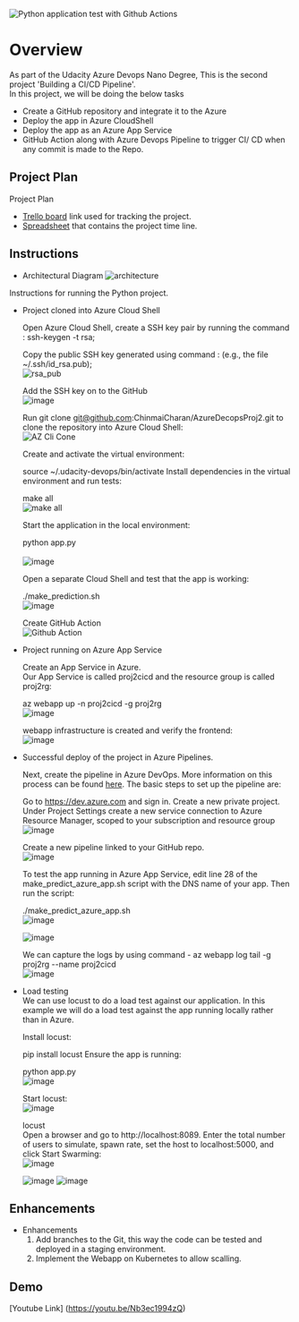 ![Python application test with Github Actions](https://github.com/ChinmaiCharan/AzureDevopsProj2/workflows/Git_Action/badge.svg)

# Overview

As part of the Udacity Azure Devops Nano Degree, This is the second project 'Building a CI/CD Pipeline'. <br />
In this project, we will be doing the below tasks<br />
* Create a GitHub repository and integrate it to the Azure<br />
* Deploy the app in Azure CloudShell<br />
* Deploy the app as an Azure App Service<br />
* GitHub Action along with Azure Devops Pipeline to trigger CI/ CD when any commit is made to the Repo.<br />

## Project Plan
Project Plan

* [Trello board](https://trello.com/b/j7XvQMlY/azure-proj-2) link used for tracking the project.
* [Spreadsheet](https://github.com/ChinmaiCharan/AzureDevopsProj2/files/7780843/project-management-template.xlsx) that contains the project time line.


## Instructions
* Architectural Diagram
![architecture](https://user-images.githubusercontent.com/95535252/147277332-0ebd5f83-7d24-432b-8408-e439d75a0abb.jpg)

Instructions for running the Python project.  

* Project cloned into Azure Cloud Shell

  Open Azure Cloud Shell, create a SSH key pair by running the command : ssh-keygen -t rsa;
  
  Copy the public SSH key generated using command : (e.g., the file ~/.ssh/id_rsa.pub);<br />
  ![rsa_pub](https://user-images.githubusercontent.com/95535252/147278056-bd402a95-9d3e-473d-ad57-5f2e0ecf9f5d.JPG)
  
  Add the SSH key on to the GitHub<br />
  ![image](https://user-images.githubusercontent.com/95535252/147277272-d439ae37-9a93-4888-99e5-52b17ab6d00e.png) 

  Run git clone git@github.com:ChinmaiCharan/AzureDecopsProj2.git to clone the repository into Azure Cloud Shell:<br />
 ![AZ Cli Cone](https://user-images.githubusercontent.com/95535252/147367226-ccb82812-dd5c-4433-9d55-a0622978ae58.JPG)

  Create and activate the virtual environment:

  source ~/.udacity-devops/bin/activate
  Install dependencies in the virtual environment and run tests:

  make all  <br />
  ![make all](https://user-images.githubusercontent.com/95535252/147281007-8838ba0d-d489-463e-843f-6bb145ed7285.jpg)

  Start the application in the local environment:
  
  python app.py<br />  
  ![image](https://user-images.githubusercontent.com/95535252/147283414-c9ce9507-08e0-4355-b098-8c0ab2829ed4.png)
  
   Open a separate Cloud Shell and test that the app is working:

  ./make_prediction.sh<br />
  ![image](https://user-images.githubusercontent.com/95535252/147283768-97bb0c4b-4179-4dfd-8c4a-18023f1b47e4.png)

  Create GitHub Action<br />
  ![Github Action](https://user-images.githubusercontent.com/95535252/147286406-35e15490-df9b-4989-a251-0db900d8a7bd.JPG)

* Project running on Azure App Service

  Create an App Service in Azure.<br />
  Our App Service is called proj2cicd and the resource group is called proj2rg:<br />

  az webapp up -n proj2cicd -g proj2rg<br />
  ![image](https://user-images.githubusercontent.com/95535252/147284016-6181d4be-12ed-4186-91ad-62e1288b796c.png)

  webapp infrastructure is created and verify the frontend:<br />
  ![image](https://user-images.githubusercontent.com/95535252/147285263-27a24129-fcbd-4392-9bca-1cf339082dfb.png)

* Successful deploy of the project in Azure Pipelines.

  Next, create the pipeline in Azure DevOps. More information on this process can be found [here](https://docs.microsoft.com/en-us/azure/devops/pipelines/ecosystems/python-webapp?view=azure-devops). The basic steps to set up the pipeline are:

  Go to https://dev.azure.com and sign in.
  Create a new private project.
  Under Project Settings create a new service connection to Azure Resource Manager, scoped to your subscription and resource group<br />
  ![image](https://user-images.githubusercontent.com/95535252/147286650-2794a94c-067f-493b-b8a7-d8bda096617d.png)

  Create a new pipeline linked to your GitHub repo.<br />
  ![image](https://user-images.githubusercontent.com/95535252/147286879-0a0a0ac6-a3db-4a15-9d32-634a2a5db970.png)

  To test the app running in Azure App Service, edit line 28 of the make_predict_azure_app.sh script with the DNS name of your app. Then run the script:

  ./make_predict_azure_app.sh<br />
  ![image](https://user-images.githubusercontent.com/95535252/147288231-5a8d50cd-6260-47a3-bf5f-7c06b5b50bb9.png)

  ![image](https://user-images.githubusercontent.com/95535252/147288299-583f26dd-f609-4bae-97e3-4b7fe0ecc339.png)
  
  We can capture the logs by using command - az webapp log tail -g proj2rg --name proj2cicd<br />
  ![image](https://user-images.githubusercontent.com/95535252/147288556-5b04d576-efee-4c00-b13d-cc4ae05afd45.png)



* Load testing<br />
  We can use locust to do a load test against our application. In this example we will do a load test against the app running locally rather than in Azure.

  Install locust:

  pip install locust
  Ensure the app is running:

  python app.py<br />
  ![image](https://user-images.githubusercontent.com/95535252/147288676-86b6c02d-786f-4178-8044-e205fdb41361.png)

  Start locust:<br />
  ![image](https://user-images.githubusercontent.com/95535252/147288723-8221d284-a3c5-4c09-8f7a-14dd6feeb1af.png)

  locust<br />
  Open a browser and go to http://localhost:8089. Enter the total number of users to simulate, spawn rate, set the host to localhost:5000, and click Start Swarming:<br />
  ![image](https://user-images.githubusercontent.com/95535252/147289030-f4a84d9e-0e74-4eb3-af0f-51ac7bfc3c25.png)

  ![image](https://user-images.githubusercontent.com/95535252/147288975-31ced630-a89f-4db5-89a1-246cccb3c7ba.png)
  ![image](https://user-images.githubusercontent.com/95535252/147288992-f9010834-5df9-431e-a168-41f0cda608a1.png)

## Enhancements
* Enhancements
  1. Add branches to the Git, this way the code can be tested and deployed in a staging environment.
  2. Implement the Webapp on Kubernetes to allow scalling. 

## Demo 
  [Youtube Link] (https://youtu.be/Nb3ec1994zQ)


